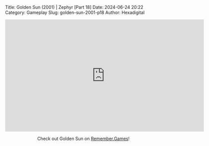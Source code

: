 Title: Golden Sun (2001) | Zephyr [Part 18]
Date: 2024-06-24 20:22
Category: Gameplay
Slug: golden-sun-2001-p18
Author: Hexadigital

<center><iframe src="https://www.youtube.com/embed/HcfsZZCTjKQ?feature=oembed" allow="accelerometer; autoplay; encrypted-media; gyroscope; picture-in-picture" width="640" height="360" frameborder="0"></iframe>

Check out Golden Sun on [Remember.Games](https://remember.games/game/3374/golden-sun/)!</center>